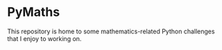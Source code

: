 # PyMaths
This repository is home to some mathematics-related Python challenges that I enjoy to working on.